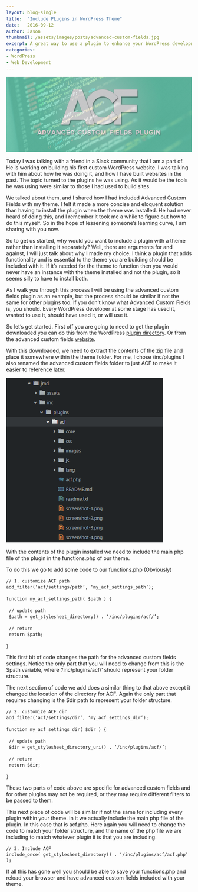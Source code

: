 ```yaml
---
layout: blog-single
title:  "Include PLugins in WordPress Theme"
date:   2016-09-12
author: Jason
thumbnail: /assets/images/posts/advanced-custom-fields.jpg
excerpt: A great way to use a plugin to enhance your WordPress development potential and speed.
categories:
- WordPress
- Web Development
---
```


![Advanced Custom Fields](/assets/images/posts/advanced-custom-fields.jpg)

Today I was talking with a friend in a Slack community that I am a part of. He is working on building his first custom WordPress website. I was talking with him about how he was doing it, and how I have built websites in the past. The topic turned to the plugins he was using. As it would be the tools he was using were similar to those I had used to build sites.

We talked about them, and I shared how I had included Advanced Custom Fields with my theme. I felt it made a more concise and eloquent solution than having to install the plugin when the theme was installed. He had never heard of doing this, and I remember it took me a while to figure out how to do this myself. So in the hope of lessening someone’s learning curve, I am sharing with you now.

So to get us started, why would you want to include a plugin with a theme rather than installing it separately? Well, there are arguments for and against, I will just talk about why I made my choice. I think a plugin that adds functionality and is essential to the theme you are building should be included with it. If it’s needed for the theme to function then you would never have an instance with the theme installed and not the plugin, so it seems silly to have to install both.

As I walk you through this process I will be using the advanced custom fields plugin as an example, but the process should be similar if not the same for other plugins too. If you don’t know what Advanced Custom Fields is, you should. Every WordPress developer at some stage has used it, wanted to use it, should have used it, or will use it.

So let’s get started. First off you are going to need to get the plugin downloaded you can do this from the WordPress [plugin directory](https://wordpress.org/plugins/advanced-custom-fields/). Or from the advanced custom fields [website](https://www.advancedcustomfields.com/).

With this downloaded, we need to extract the contents of the zip file and place it somewhere within the theme folder. For me, I chose /inc/plugins I also renamed the advanced custom fields folder to just ACF to make it easier to reference later.

![Advanced Custom Fields Folder](/assets/images/posts/acf-folder.jpg)

With the contents of the plugin installed we need to include the main php file of the plugin in the functions.php of our theme.

To do this we go to add some code to our functions.php (Obviously)

~~~~
// 1. customize ACF path
add_filter(‘acf/settings/path’, ‘my_acf_settings_path’);

function my_acf_settings_path( $path ) {

 // update path
 $path = get_stylesheet_directory() . ‘/inc/plugins/acf/’;

 // return
 return $path;

}
~~~~

This first bit of code changes the path for the advanced custom fields settings. Notice the only part that you will need to change from this is the $path variable, where ‘/inc/plugins/acf/’ should represent your folder structure.

The next section of code we add does a similar thing to that above except it changed the location of the directory for ACF. Again the only part that requires changing is the $dir path to represent your folder structure.

~~~~
// 2. customize ACF dir
add_filter(‘acf/settings/dir’, ‘my_acf_settings_dir’);

function my_acf_settings_dir( $dir ) {

 // update path
 $dir = get_stylesheet_directory_uri() . ‘/inc/plugins/acf/’;

 // return
 return $dir;

}
~~~~

These two parts of code above are specific for advanced custom fields and for other plugins may not be required, or they may require different filters to be passed to them.

This next piece of code will be similar if not the same for including every plugin within your theme. In it we actually include the main php file of the plugin. In this case that is acf.php. Here again you will need to change the code to match your folder structure, and the name of the php file we are including to match whatever plugin it is that you are including.

~~~~
// 3. Include ACF
include_once( get_stylesheet_directory() . ‘/inc/plugins/acf/acf.php’ );
~~~~

If all this has gone well you should be able to save your functions.php and reload your browser and have advanced custom fields included with your theme.
